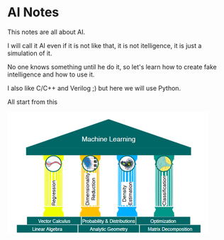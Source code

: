 # AI Notes
This notes are all about AI.

I will call it AI even if it is not like that, it is not itelligence, it is just a simulation of it.

No one knows something until he do it, so let's learn how to create fake intelligence and how to use it.

I also like C/C++ and Verilog ;) but here we will use Python.

All start from this

![alt text](image.png)